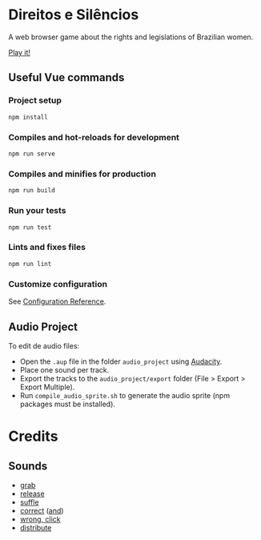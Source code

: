 # Direitos e Silêncios

A web browser game about the rights and legislations of Brazilian women.

[Play it!](https://direitosesilencios.fastfooddapolitica.com.br)

## Useful Vue commands

### Project setup
```
npm install
```

### Compiles and hot-reloads for development
```
npm run serve
```

### Compiles and minifies for production
```
npm run build
```

### Run your tests
```
npm run test
```

### Lints and fixes files
```
npm run lint
```

### Customize configuration
See [Configuration Reference](https://cli.vuejs.org/config/).

## Audio Project

To edit de audio files:

- Open the `.aup` file in the folder `audio_project` using [Audacity](https://www.audacityteam.org). 
- Place one sound per track.
- Export the tracks to the `audio_project/export` folder (File > Export > Export Multiple).
- Run `compile_audio_sprite.sh` to generate the audio sprite (npm packages must be installed).

# Credits

## Sounds

- [grab](https://freesound.org/people/Julien%20Nicolas/sounds/161049/)
- [release](https://freesound.org/people/Julien%20Nicolas/sounds/161070/)
- [suffle](https://freesound.org/people/crispy527/sounds/53662/)
- [correct](https://freesound.org/people/Avantdebris/sounds/380400/) ([and](https://freesound.org/people/joedeshon/sounds/119021/))
- [wrong, click](https://freesound.org/people/odditonic/sounds/187706/)
- [distribute](https://freesound.org/people/f4ngy/sounds/240777/)
